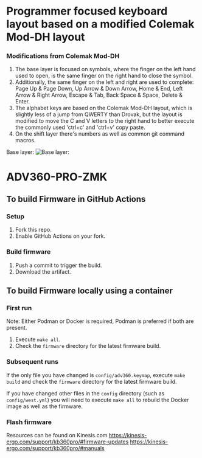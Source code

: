 # Programmer focused keyboard layout based on a modified Colemak Mod-DH layout

### Modifications from Colemak Mod-DH

1. The base layer is focused on symbols, where the finger on the left hand used to open, is the same finger on the right hand to close the symbol.
2. Additionally, the same finger on the left and right are used to complete: Page Up & Page Down, Up Arrow & Down Arrow, Home & End, Left Arrow & Right Arrow, Escape & Tab, Back Space & Space, Delete & Enter. 
3. The alphabet keys are based on the Colemak Mod-DH layout, which is slightly less of a jump from QWERTY than Drovak, but the layout is modified to move the C and V letters to the right hand to better execute the commonly used 'ctrl+c' and 'ctrl+v' copy paste.
4. On the shift layer there's numbers as well as common git command macros. 


Base layer:
![Base layer:](https://imgur.com/HQCuEkJ)


# ADV360-PRO-ZMK

## To build Firmware in GitHub Actions

### Setup

1. Fork this repo.
2. Enable GitHub Actions on your fork.

### Build firmware

1. Push a commit to trigger the build.
2. Download the artifact.

## To build Firmware locally using a container

### First run

Note: Either Podman or Docker is required, Podman is preferred if both are present.

1. Execute `make all`.
2. Check the `firmware` directory for the latest firmware build.

### Subsequent runs

If the only file you have changed is `config/adv360.keymap`, execute `make build` and check the `firmware` directory for the latest firmware build.

If you have changed other files in the `config` directory (such as `config/west.yml`) you will need to execute `make all` to rebuild the Docker image as well as the firmware.

### Flash firmware

Resources can be found on Kinesis.com
https://kinesis-ergo.com/support/kb360pro/#firmware-updates
https://kinesis-ergo.com/support/kb360pro/#manuals
